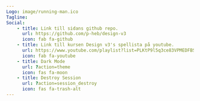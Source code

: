```yaml
---
Logo: image/running-man.ico
Tagline:
Social:
    - title: Link till sidans github repo.
      url: https://github.com/p-heb/design-v3
      icon: fab fa-github
    - title: Link till kursen Design v3's spellista på youtube.
      url: https://www.youtube.com/playlist?list=PLKtP9l5q3ce83VPMEDFBSBATfeovO8cwW
      icon: fab fa-youtube
    - title: Dark Mode
      url: ?action=theme
      icon: fas fa-moon
    - title: Destroy Session
      url: ?action=session_destroy
      icon: fas fa-trash-alt
---
```

